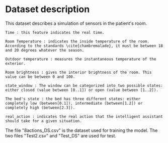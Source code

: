 # Dataset description
This dataset describes a simulation of sensors in the patient's room.
  
    Time : this feature indicates the real time. 

    Room Temperature : indicates the inside temperature of the room. According to the standards \cite{chambremalade}, it must be between 18 and 20 degrees whatever the season. 

    Outdoor temperature : measures the instantaneous temperature of the exterior.

    Room brightness : gives the interior brightness of the room. This value can be between 0 and 100.

    state_window : The window can be categorized into two possible states: either closed (value between [0..1]) or open (value between [1..2]).

    The bed's state : the bed has three different states: either completely low (between[0.1]), intermediate (between[1.2]) or completely high (between[2.3]).

    real_action : indicates the real action that the intelligent assistant should take for a given situation.

The file "8actions_DS.csv" is the dataset used for training the model. The two files "Test2.csv" and "Test_DS" are used for test.
